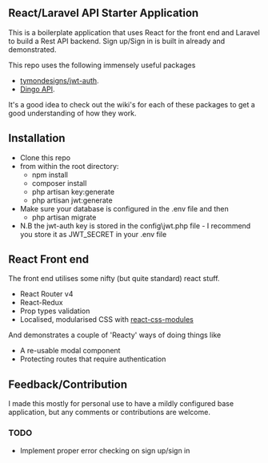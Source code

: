 ## React/Laravel API Starter Application

This is a boilerplate application that uses React for the front end and Laravel to build a Rest API backend. Sign up/Sign in is built in already and demonstrated.

This repo uses the following immensely useful packages

- [tymondesigns/jwt-auth](https://laravel.com/docs/routing).
- [Dingo API](https://laravel.com/docs/container).

It's a good idea to check out the wiki's for each of these packages to get a good understanding of how they work.

## Installation

- Clone this repo
- from within the root directory:
    - npm install
    - composer install
    - php artisan key:generate
    - php artisan jwt:generate
- Make sure your database is configured in the .env file and then
	- php artisan migrate
- N.B the jwt-auth key is stored in the config\jwt.php file - I recommend you store it as JWT_SECRET in your .env file

## React Front end

The front end utilises some nifty (but quite standard) react stuff.

 - React Router v4
 - React-Redux
 - Prop types validation
 - Localised, modularised CSS with [react-css-modules](https://github.com/gajus/react-css-modules)
 
And demonstrates a couple of 'Reacty' ways of doing things like

 - A re-usable modal component
 - Protecting routes that require authentication


## Feedback/Contribution
I made this mostly for personal use to have a mildly configured base application, but any comments or contributions are welcome. 


### TODO

- Implement proper error checking on sign up/sign in
